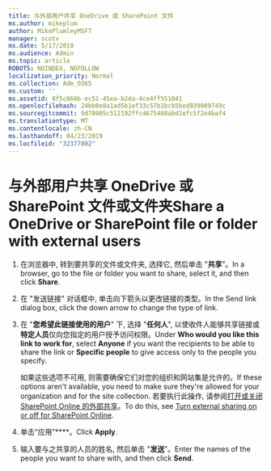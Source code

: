 ```yaml
---
title: 与外部用户共享 OneDrive 或 SharePoint 文件
ms.author: mikeplum
author: MikePlumleyMSFT
manager: scotv
ms.date: 5/17/2018
ms.audience: Admin
ms.topic: article
ROBOTS: NOINDEX, NOFOLLOW
localization_priority: Normal
ms.collection: Adm_O365
ms.custom: ''
ms.assetid: 8f5c866b-ec51-45ea-b2da-4ce4ff551041
ms.openlocfilehash: 24bb0e8a1ad5b1ef33c57b1bcb5bed939009749c
ms.sourcegitcommit: 9d78905c512192ffc4675468abd2efc5f2e4baf4
ms.translationtype: MT
ms.contentlocale: zh-CN
ms.lasthandoff: 04/23/2019
ms.locfileid: "32377802"
---
```

# <a name="share-a-onedrive-or-sharepoint-file-or-folder-with-external-users"></a><span data-ttu-id="ea2a6-102">与外部用户共享 OneDrive 或 SharePoint 文件或文件夹</span><span class="sxs-lookup"><span data-stu-id="ea2a6-102">Share a OneDrive or SharePoint file or folder with external users</span></span>

1. <span data-ttu-id="ea2a6-103">在浏览器中, 转到要共享的文件或文件夹, 选择它, 然后单击 "**共享**"。</span><span class="sxs-lookup"><span data-stu-id="ea2a6-103">In a browser, go to the file or folder you want to share, select it, and then click **Share**.</span></span>
    
2. <span data-ttu-id="ea2a6-104">在 "发送链接" 对话框中, 单击向下箭头以更改链接的类型。</span><span class="sxs-lookup"><span data-stu-id="ea2a6-104">In the Send link dialog box, click the down arrow to change the type of link.</span></span>
    
3. <span data-ttu-id="ea2a6-105">在 "**您希望此链接使用的用户**" 下, 选择 "**任何人**", 以使收件人能够共享链接或**特定人员**仅向您指定的用户授予访问权限。</span><span class="sxs-lookup"><span data-stu-id="ea2a6-105">Under **Who would you like this link to work for**, select **Anyone** if you want the recipients to be able to share the link or **Specific people** to give access only to the people you specify.</span></span> 
    
    <span data-ttu-id="ea2a6-106">如果这些选项不可用, 则需要确保它们对您的组织和网站集是允许的。</span><span class="sxs-lookup"><span data-stu-id="ea2a6-106">If these options aren't available, you need to make sure they're allowed for your organization and for the site collection.</span></span> <span data-ttu-id="ea2a6-107">若要执行此操作, 请参阅[打开或关闭 SharePoint Online 的外部共享](https://go.microsoft.com/fwlink/?linkid=866426)。</span><span class="sxs-lookup"><span data-stu-id="ea2a6-107">To do this, see [Turn external sharing on or off for SharePoint Online](https://go.microsoft.com/fwlink/?linkid=866426).</span></span>
    
4. <span data-ttu-id="ea2a6-108">单击“应用”\*\*\*\*。</span><span class="sxs-lookup"><span data-stu-id="ea2a6-108">Click **Apply**.</span></span>
    
5. <span data-ttu-id="ea2a6-109">输入要与之共享的人员的姓名, 然后单击 "**发送**"。</span><span class="sxs-lookup"><span data-stu-id="ea2a6-109">Enter the names of the people you want to share with, and then click **Send**.</span></span>
    

